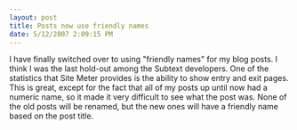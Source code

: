 ```yaml
---
layout: post
title: Posts now use friendly names
date: 5/12/2007 2:09:15 PM
---
```


I have finally switched over to using "friendly names" for my blog posts. I think I was the last hold-out among the Subtext developers. One of the statistics that Site Meter provides is the ability to show entry and exit pages. This is great, except for the fact that all of my posts up until now had a numeric name, so it made it very difficult to see what the post was. None of the old posts will be renamed, but the new ones will have a friendly name based on the post title.
